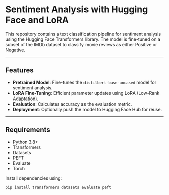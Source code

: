 # Sentiment Analysis with Hugging Face and LoRA

This repository contains a text classification pipeline for sentiment analysis using the Hugging Face Transformers library. The model is fine-tuned on a subset of the IMDb dataset to classify movie reviews as either Positive or Negative.

---

## Features

- **Pretrained Model**: Fine-tunes the `distilbert-base-uncased` model for sentiment analysis.
- **LoRA Fine-Tuning**: Efficient parameter updates using LoRA (Low-Rank Adaptation).
- **Evaluation**: Calculates accuracy as the evaluation metric.
- **Deployment**: Optionally push the model to Hugging Face Hub for reuse.

---

## Requirements

- Python 3.8+
- Transformers
- Datasets
- PEFT
- Evaluate
- Torch

Install dependencies using:
```bash
pip install transformers datasets evaluate peft
